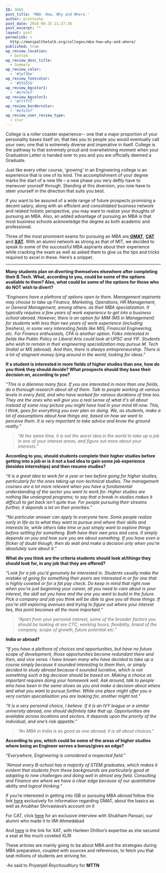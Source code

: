 ```yaml
---
ID: 3665
post_title: 'MBA- How, Why and Where.'
author: prattusha
post_date: 2016-08-25 21:27:38
post_excerpt: ""
layout: post
permalink: >
  http://manipalthetalk.org/colleges/mba-how-why-and-where/
published: true
wp_review_location:
  - bottom
wp_review_desc_title:
  - Summary
wp_review_color:
  - '#1e73be'
wp_review_fontcolor:
  - '#555555'
wp_review_bgcolor1:
  - '#e7e7e7'
wp_review_bgcolor2:
  - '#ffffff'
wp_review_bordercolor:
  - '#e7e7e7'
wp_review_user_review_type:
  - star
---
```

College is a roller coaster experience-- one that a major proportion of your personality bases itself on, that ties you to people you would eventually call your own; one that is extremely diverse and imperative in itself. College is the pathway to that extremely proud and overwhelming moment when your Graduation Letter is handed over to you and you are officially deemed a Graduate.

Just like every other course, 'growing' in an Engineering college is an experience that is one of its kind. The accomplishment of your degree marks the start of a new life – a new phase you very deftly have to maneuver yourself through. Standing at this diversion, you now have to steer yourself in the direction that suits you best.

If you want to be assured of a wide range of future prospects promising a decent salary, along with an efficient and consolidated business network and related holistic perspective, you may want to realize your thoughts of pursuing an MBA. Also, an added advantage of pursuing an MBA is that most business schools acknowledge the degree as both academic and professional.

Three of the most prominent exams for pursuing an MBA are<a href="http://manipalthetalk.net/colleges/graduate-management-admission-test-gmat/" xlink="href"> <strong>GMAT</strong></a>, <a href="http://manipalthetalk.net/colleges/common-admission-test-cat/" xlink="href"><strong>CAT</strong></a> and <a href="http://manipalthetalk.net/colleges/xaviers-aptitude-test-xat/" xlink="href"><strong>XAT</strong></a>. With an alumni network as strong as that of MIT, we decided to speak to some of the successful MBA aspirants about their experience while cracking the exam as well as asked them to give us the tips and tricks required to excel in these. Here’s a snippet.

<hr />

<strong>Many students plan on diverting themselves elsewhere after completing their B.Tech. What, according to you, could be some of the options available to them? Also, what could be some of the options for those who do NOT wish to divert?</strong>

<em>“Engineers have a plethora of options open to them. Management aspirants may choose to take up Finance, Marketing, Operations, HR Management, or General Management, among others. as their MBA specialization. It typically requires a few years of work experience to get into a business school abroad. However, there is an option for MIM (MS in Management) for students with less than two years of work experience (including freshers), in some very interesting fields like MIS, Financial Engineering, etc. For Finance enthusiasts, CFA is another option. Folks interested in fields like Public Policy or Liberal Arts could look at UPSC and YIF. Students who wish to remain in their engineering specialization may pursue M. Tech (India) or MS (abroad). And then, there is always entrepreneurship. There is a lot of stagnant money lying around in the world, looking for ideas</em>.”

<strong>If a student is interested in more fields of higher studies than one, how do you think they should decide? What prospects should they base their decision on, according to you?</strong>

<em>“This is a dilemma many face. If you are interested in more than one fields, do a thorough research about all of them. Talk to people working at various levels in every field, and who have worked for various durations of time too. They are the ones who will give you a real sense of what it's all about instead of some rosy picture you might have had in your mind till now. This, I think, goes for everything you ever plan on doing. We, as students, make a lot of assumptions about how things are, based on how we want to perceive them. It is very important to take advice and know the ground reality.</em><em>”</em>
<blockquote><em>“At the same time, it is not the worst idea in the world to take up a job in one of your interest areas, and figure out more about your interests.”</em></blockquote>
<strong>According to you, should students complete their higher studies before getting into a job or is it not a bad idea to gain some job experience (besides internships) and then resume studies?</strong><em> </em>

<em>“It is a great idea to work for a year or two before going for higher studies, particularly for the ones taking up non-technical studies. The management courses are a lot more relevant when you have a fundamental understanding of the sector you want to work for. Higher studies are nothing like undergrad programs; to say that a break in studies makes it difficult to get back isn't quite true. For people pursuing their streams further, it depends a lot on their priorities.</em>”

<em>“No particular answer can apply to everyone here. Some people realize early in life as to what they want to pursue and where their skills and interests lie, while others take time or just simply want to explore things before settling for something. Both have their own pros and cons. It simply depends on you and how sure you are about something. If you have even a flicker of doubt though, then do wait and make a decision only when you're absolutely sure about it.”</em>

<strong>What do you think are the criteria students should look at/things they should look for, in any job that they are offered?</strong>

<em>“Look for a job you'd genuinely be interested in. Students usually make the mistake of going for something their peers are interested in or for one that is highly coveted or for a fat pay check. Do keep in mind that right now when you're just beginning your career, all you need to care about is your interest, the skill set you have and the one you want to build in the future. Pick a company and job you think will be able to give you all those things. If you're still exploring avenues and trying to figure out where your interest lies, this point becomes all the more important.”</em>
<blockquote><em>“Apart from your personal interest, some of the broader factors you should be looking at are CTC, working hours, flexibility, brand of the company, scope of growth, future potential etc.”</em></blockquote>
<strong>India or abroad? </strong>

<em>“If you have a plethora of choices and opportunities, but have no future scope of development, those opportunities become redundant there and then, and vice versa. I have known many who have decided to take up a course simply because it sounded interesting to them then, or simply decided to study abroad because it sounded lucrative, which is not something such a big decision should be based on. Making a choice as important requires doing your homework well. Ask around, talk to people who have been in the same shoes as you and make a decision about where and what you want to pursue further. While one place might offer you a very certain specialisation you are looking for, another might not.”</em>

<em>“It is a very personal choice, I believe. If it is an IVY league or a similar university abroad, one should definitely take that up. Opportunities are available across locations and sectors. It depends upon the priority of the individual, and one’s risk appetite.” </em>
<blockquote><em>“An MBA in India is as good as one abroad; it is all about choices.”</em></blockquote>
<strong>According to you, which could be some of the areas of higher studies where being an Engineer serves a bonus/gives an edge?</strong>

<em>“Everywhere, Engineering is considered a respected field.”</em>

<em>“Almost every B-school has a majority of STEM graduates, which makes it evident that students from these backgrounds are particularly good at adapting to new challenges and doing well in almost any field. Consulting and Finance are where we have a clear edge because of our quantitative ability and logical thinking.”</em>

If you’re interested in getting into ISB or pursuing MBA <em>abroad </em>follow this link <a href="http://manipalthetalk.net/colleges/graduate-management-admission-test-gmat/" xlink="href">here</a> exclusively for information regarding GMAT, about the basics as well as Anubhav Shrivastava’s account on it

For CAT, click <a href="http://manipalthetalk.net/colleges/common-admission-test-cat/" xlink="href">here</a> for an exclusive interview with Shubham Pansari, our alumni who made it to IIM-Ahmedabad

And <a href="http://manipalthetalk.net/colleges/xaviers-aptitude-test-xat/" xlink="href">here</a> is the link for XAT, with Harleen Dhillon’s expertise as she secured a seat at the much coveted XLRI

These articles are mainly going to be about MBA and the strategies during MBA preparation, coupled with sources and references, to fetch you that seat millions of students are striving for.

-As said to <em>Priyanjali Roychoudhury</em> for <strong>MTTN</strong>

&nbsp;

&nbsp;

&nbsp;
